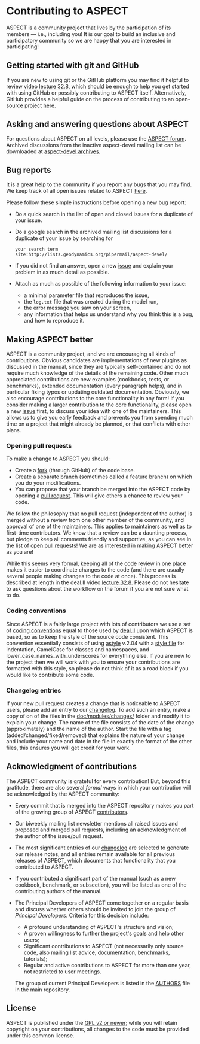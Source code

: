 # Contributing to ASPECT
ASPECT is a community project that lives by the participation of its
members — i.e., including you! It is our goal to build an inclusive
and participatory community so we are happy that you are interested in
participating! 

## Getting started with git and GitHub
If you are new to using git or the GitHub platform you may find it
helpful to review [video lecture
32.8](http://www.math.colostate.edu/~bangerth/videos.676.32.8.html), which
should be enough to help you get started with using GitHub or possibly
contributing to ASPECT itself. Alternatively, GitHub provides a helpful
guide on the process of contributing to an open-source project
[here](https://opensource.guide/how-to-contribute/).

## Asking and answering questions about ASPECT
For questions about ASPECT on all levels, please use the 
[ASPECT forum](https://community.geodynamics.org/c/aspect). 
Archived discussions from the inactive aspect-devel mailing list can be downloaded 
at [aspect-devel archives](http://lists.geodynamics.org/pipermail/aspect-devel).

## Bug reports
It is a great help to the community if you report any bugs that you
may find. We keep track of all open issues related to ASPECT
[here](https://github.com/geodynamics/aspect/issues). 

Please follow these simple instructions before opening a new bug report:

- Do a quick search in the list of open and closed issues for a duplicate of
  your issue.
- Do a google search in the archived mailing list discussions for a
  duplicate of your issue by searching for 

  `your search term site:http://lists.geodynamics.org/pipermail/aspect-devel/`
- If you did not find an answer, open a new
  [issue](https://github.com/geodynamics/aspect/issues/new) and explain your
  problem in as much detail as possible.
- Attach as much as possible of the following information to your issue:
  - a minimal parameter file that reproduces the issue,
  - the `log.txt` file that was created during the model run,
  - the error message you saw on your screen,
  - any information that helps us understand why you think this is a bug, and
    how to reproduce it.

## Making ASPECT better
ASPECT is a community project, and we are encouraging all kinds of
contributions. Obvious candidates are implementations of new plugins as discussed in
the manual, since they are typically self-contained and do not
require much knowledge of the details of the remaining code. Other much
appreciated contributions are new examples (cookbooks, tests, or benchmarks),
extended documentation (every paragraph helps), and in particular fixing typos
or updating outdated documentation. Obviously, we also encourage
contributions to the core functionality in any form! If you consider making a
larger contribution to the core functionality, please open a new
[issue](https://github.com/geodynamics/aspect/issues/new) first, to discuss
your idea with one of the maintainers. This allows us to give you early
feedback and prevents you from spending much time on a project that might already be
planned, or that conflicts with other plans.

### Opening pull requests

To make a change to ASPECT you should:
- Create a
[fork](https://guides.github.com/activities/forking/#fork) (through GitHub) of
the code base.
- Create a separate
[branch](https://guides.github.com/introduction/flow/) (sometimes called a
feature branch) on which you do your modifications.
- You can propose that your branch be merged into the ASPECT
code by opening a [pull request](https://guides.github.com/introduction/flow/).
This will give others a chance to review your code. 

We follow the philosophy that no pull request (independent of the author) is
merged without a review from one other member of the community, and approval of
one of the maintainers. This applies to maintainers as well as to first-time
contributors. We know that a review can be a daunting process, but pledge to
keep all comments friendly and supportive, as you can see in the list of [open
pull requests](https://github.com/geodynamics/aspect/pulls)! We are as
interested in making ASPECT better as you are!

While this seems very
formal, keeping all of the code review in one place makes it easier to
coordinate changes to the code (and there are usually several people making
changes to the code at once). This process is described at length in the
deal.II video [lecture
32.8](http://www.math.colostate.edu/~bangerth/videos.676.32.8.html).  Please do
not hesitate to ask questions about the workflow on the forum if you are
not sure what to do.

### Coding conventions

Since ASPECT is a fairly large project with lots of contributors we
use a set of [coding
conventions](https://www.dealii.org/developer/doxygen/deal.II/CodingConventions.html)
equal to those used by <a href="http://www.dealii.org">deal.II</a>
upon which ASPECT is based, so as to keep the style of the source code
consistent. This convention essentially consists of using
[astyle](http://astyle.sourceforge.net/astyle.html) v.2.04 with a
[style file](doc/astyle.rc) for indentation, CamelCase for classes and
namespaces, and lower_case_names_with_underscores for everything else. If you
are new to the project then we will work with you to ensure your contributions
are formatted with this style, so please do not think of it as a road block if
you would like to contribute some code.

### Changelog entries

If your new pull request creates a change that is noticeable to ASPECT users,
please add an entry to our
[changelog](http://aspect.geodynamics.org/doc/doxygen/changes_current.html). To
add such an entry, make a copy of on of the files in the
[doc/modules/changes/](doc/modules/changes/) folder and modify it to explain
your change. The name of the file consists of the date of the change
(approximately) and the name of the author. Start the file with a tag
(added/changed/fixed/removed) that explains the nature of your change and
include your name and date in the file in exactly the format of the other
files, this ensures you will get credit for your work.

## Acknowledgment of contributions

The ASPECT community is grateful for every contribution! But, beyond
this gratitude, there are also several *formal*
ways in which your contribution will be acknowledged by the ASPECT community:
- Every commit that is merged into the ASPECT repository makes you part of
  the growing group of ASPECT
  [contributors](https://github.com/geodynamics/aspect/graphs/contributors).
- Our biweekly mailing list newsletter mentions all raised issues and proposed
  and merged pull requests, including an acknowledgment of the author of the
  issue/pull request.
- The most significant entries of our
  [changelog](http://aspect.geodynamics.org/doc/doxygen/changes_current.html)
  are selected to generate our release notes, and all entries remain available
  for all previous releases of ASPECT, which documents that functionality that
  you contributed to ASPECT.
- If you contributed a significant part of the manual (such as a new cookbook,
  benchmark, or subsection), you will be listed as one of the contributing
  authors of the manual.
- The Principal Developers of ASPECT come together on a regular basis and discuss
  whether others should be invited to join the
  group of *Principal Developers*. Criteria
  for this decision include:

  - A profound understanding of ASPECT's structure and vision;
  - A proven willingness to further the project's goals and help other users;
  - Significant contributions to ASPECT (not necessarily only source code,
    also mailing list advice, documentation, benchmarks, tutorials);
  - Regular and active contributions to ASPECT for more than one year,
    not restricted to user meetings.

  The group of current Principal Developers is listed in the [AUTHORS](AUTHORS.md)
  file in the main repository.

## License
ASPECT is published under the [GPL v2 or newer](LICENSE); while you
will retain copyright on your contributions, all changes to the code
must be provided under this common license.
